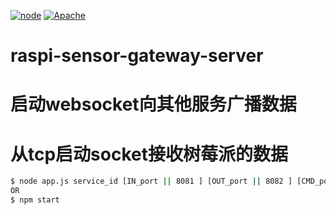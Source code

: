 [![node](https://img.shields.io/badge/node-~6.3.3-brightgreen.svg)](https://nodejs.org/)
[![Apache](https://img.shields.io/badge/LICENSE-Apache%20License-lightgrey.svg)]()

# raspi-sensor-gateway-server
# 启动websocket向其他服务广播数据
# 从tcp启动socket接收树莓派的数据
```bash
$ node app.js service_id [IN_port || 8081 ] [OUT_port || 8082 ] [CMD_port || 8083 ]
OR
$ npm start
```


